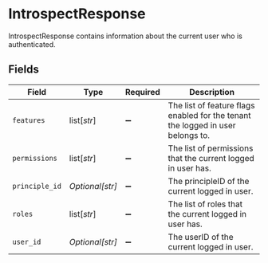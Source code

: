 # IntrospectResponse

IntrospectResponse contains information about the current user who is authenticated.


## Fields

| Field                                                                           | Type                                                                            | Required                                                                        | Description                                                                     |
| ------------------------------------------------------------------------------- | ------------------------------------------------------------------------------- | ------------------------------------------------------------------------------- | ------------------------------------------------------------------------------- |
| `features`                                                                      | list[*str*]                                                                     | :heavy_minus_sign:                                                              | The list of feature flags enabled for the tenant the logged in user belongs to. |
| `permissions`                                                                   | list[*str*]                                                                     | :heavy_minus_sign:                                                              | The list of permissions that the current logged in user has.                    |
| `principle_id`                                                                  | *Optional[str]*                                                                 | :heavy_minus_sign:                                                              | The principleID of the current logged in user.                                  |
| `roles`                                                                         | list[*str*]                                                                     | :heavy_minus_sign:                                                              | The list of roles that the current logged in user has.                          |
| `user_id`                                                                       | *Optional[str]*                                                                 | :heavy_minus_sign:                                                              | The userID of the current logged in user.                                       |